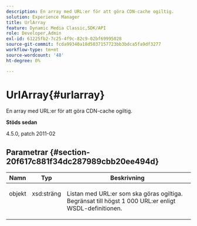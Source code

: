 ```yaml
---
description: En array med URL:er för att göra CDN-cache ogiltig.
solution: Experience Manager
title: UrlArray
feature: Dynamic Media Classic,SDK/API
role: Developer,Admin
exl-id: 61225fb2-7c25-4f9c-82c9-02bf69995028
source-git-commit: fcda99340a18d5037157723bb3bdca5fa9df3277
workflow-type: tm+mt
source-wordcount: '48'
ht-degree: 0%

---
```


# UrlArray{#urlarray}

En array med URL:er för att göra CDN-cache ogiltig.

**Stöds sedan**

4.5.0, patch 2011-02

## Parametrar {#section-20f617c881f34dc287989cbb20ee494d}

<table id="table_A28FC686DFB84198BF6671F953E8F044"> 
 <thead> 
  <tr> 
   <th class="entry"> <b> Namn</b> </th> 
   <th class="entry"> <b> Typ</b> </th> 
   <th class="entry"> <b> Beskrivning</b> </th> 
  </tr> 
 </thead>
 <tbody> 
  <tr valign="top"> 
   <td> <p> <span class="codeph"> <span class="varname"> objekt</span> </span> </p> </td> 
   <td> <p> <span class="codeph"> xsd:sträng</span> </p> </td> 
   <td> <p> Listan med URL:er som ska göras ogiltiga. Begränsat till högst 1 000 URL:er enligt WSDL-definitionen. </p> </td> 
  </tr> 
 </tbody> 
</table>
